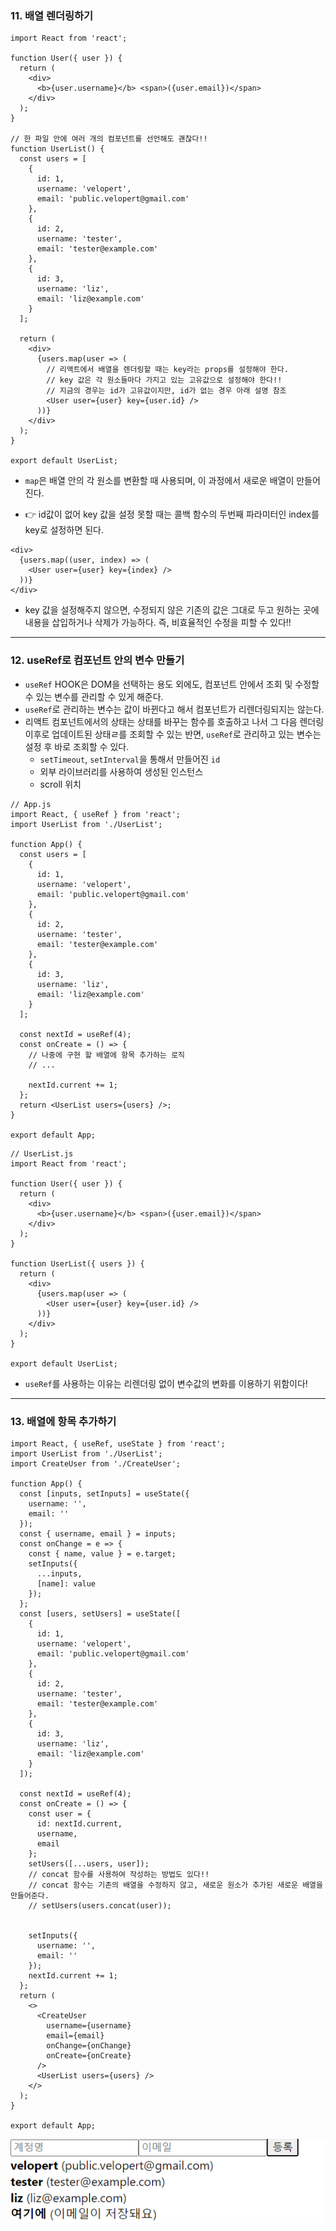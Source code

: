 ### 11. 배열 렌더링하기

```react
import React from 'react';

function User({ user }) {
  return (
    <div>
      <b>{user.username}</b> <span>({user.email})</span>
    </div>
  );
}

// 한 파일 안에 여러 개의 컴포넌트를 선언해도 괜찮다!!
function UserList() {
  const users = [
    {
      id: 1,
      username: 'velopert',
      email: 'public.velopert@gmail.com'
    },
    {
      id: 2,
      username: 'tester',
      email: 'tester@example.com'
    },
    {
      id: 3,
      username: 'liz',
      email: 'liz@example.com'
    }
  ];

  return (
    <div>
      {users.map(user => (
        // 리액트에서 배열을 렌더링할 때는 key라는 props를 설정해야 한다.
        // key 값은 각 원소들마다 가지고 있는 고유값으로 설정해야 한다!!
        // 지금의 경우는 id가 고유값이지만, id가 없는 경우 아래 설명 참조
        <User user={user} key={user.id} />
      ))}
    </div>
  );
}

export default UserList;
```

- `map`은 배열 안의 각 원소를 변환할 때 사용되며, 이 과정에서 새로운 배열이 만들어진다.



- 👉 id값이 없어 key 값을 설정 못할 때는 콜백 함수의 두번째 파라미터인 index를 key로 설정하면 된다.

```react
<div>
  {users.map((user, index) => (
    <User user={user} key={index} />
  ))}
</div>
```

- key 값을 설정해주지 않으면, 수정되지 않은 기존의 값은 그대로 두고 원하는 곳에 내용을 삽입하거나 삭제가 가능하다. 즉, 비효율적인 수정을 피할 수 있다!!



----



### 12. useRef로 컴포넌트 안의 변수 만들기

- `useRef` HOOK은 DOM을 선택하는 용도 외에도, 컴포넌트 안에서 조회 및 수정할 수 있는 변수를 관리할 수 있게 해준다.
- `useRef`로 관리하는 변수는 값이 바뀐다고 해서 컴포넌트가 리렌더링되지는 않는다.
- 리액트 컴포넌트에서의 상태는 상태를 바꾸는 함수를 호출하고 나서 그 다음 렌더링 이후로 업데이트된 상태ㄹ를 조회할 수 있는 반면, `useRef`로 관리하고 있는 변수는 설정 후 바로 조회할 수 있다.
  - `setTimeout`, `setInterval`을 통해서 만들어진 `id`
  - 외부 라이브러리를 사용하여 생성된 인스턴스
  - scroll 위치

```react
// App.js
import React, { useRef } from 'react';
import UserList from './UserList';

function App() {
  const users = [
    {
      id: 1,
      username: 'velopert',
      email: 'public.velopert@gmail.com'
    },
    {
      id: 2,
      username: 'tester',
      email: 'tester@example.com'
    },
    {
      id: 3,
      username: 'liz',
      email: 'liz@example.com'
    }
  ];

  const nextId = useRef(4);
  const onCreate = () => {
    // 나중에 구현 할 배열에 항목 추가하는 로직
    // ...

    nextId.current += 1;
  };
  return <UserList users={users} />;
}

export default App;
```

```react
// UserList.js
import React from 'react';

function User({ user }) {
  return (
    <div>
      <b>{user.username}</b> <span>({user.email})</span>
    </div>
  );
}

function UserList({ users }) {
  return (
    <div>
      {users.map(user => (
        <User user={user} key={user.id} />
      ))}
    </div>
  );
}

export default UserList;
```

- `useRef`를 사용하는 이유는 리렌더링 없이 변수값의 변화를 이용하기 위함이다!



-----



### 13. 배열에 항목 추가하기

```react
import React, { useRef, useState } from 'react';
import UserList from './UserList';
import CreateUser from './CreateUser';

function App() {
  const [inputs, setInputs] = useState({
    username: '',
    email: ''
  });
  const { username, email } = inputs;
  const onChange = e => {
    const { name, value } = e.target;
    setInputs({
      ...inputs,
      [name]: value
    });
  };
  const [users, setUsers] = useState([
    {
      id: 1,
      username: 'velopert',
      email: 'public.velopert@gmail.com'
    },
    {
      id: 2,
      username: 'tester',
      email: 'tester@example.com'
    },
    {
      id: 3,
      username: 'liz',
      email: 'liz@example.com'
    }
  ]);

  const nextId = useRef(4);
  const onCreate = () => {
    const user = {
      id: nextId.current,
      username,
      email
    };
    setUsers([...users, user]);
   	// concat 함수를 사용하여 작성하는 방법도 있다!!
    // concat 함수는 기존의 배열을 수정하지 않고, 새로운 원소가 추가된 새로운 배열을 만들어준다.
   	// setUsers(users.concat(user));
      

    setInputs({
      username: '',
      email: ''
    });
    nextId.current += 1;
  };
  return (
    <>
      <CreateUser
        username={username}
        email={email}
        onChange={onChange}
        onCreate={onCreate}
      />
      <UserList users={users} />
    </>
  );
}

export default App;
```

![image-20220615010736165](벨로퍼트2.assets/image-20220615010736165.png)

